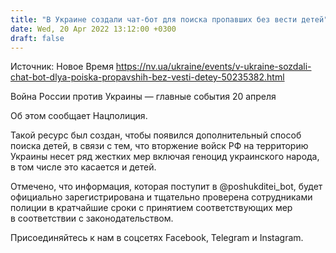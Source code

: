 ```yaml
---
title: "В Украине создали чат-бот для поиска пропавших без вести детей"
date: Wed, 20 Apr 2022 13:12:00 +0300
draft: false
---
```

Источник: Новое Время https://nv.ua/ukraine/events/v-ukraine-sozdali-chat-bot-dlya-poiska-propavshih-bez-vesti-detey-50235382.html


Война России против Украины — главные события 20 апреля

Об этом сообщает Нацполиция.

Такой ресурс был создан, чтобы появился дополнительный способ поиска детей, в связи с тем, что вторжение войск РФ на территорию Украины несет ряд жестких мер включая геноцид украинского народа, в том числе это касается и детей.

Отмечено, что информация, которая поступит в @poshukditei_bot, будет официально зарегистрирована и тщательно проверена сотрудниками полиции в кратчайшие сроки с принятием соответствующих мер в соответствии с законодательством.

Присоединяйтесь к нам в соцсетях Facebook, Telegram и Instagram.
